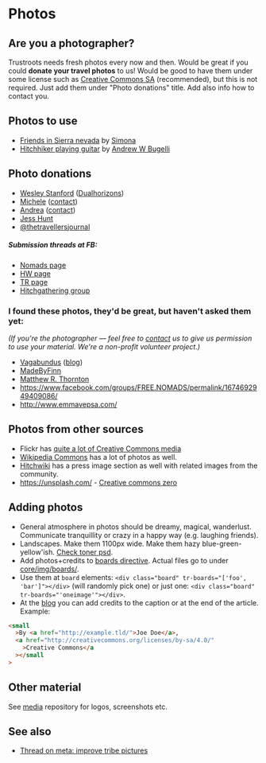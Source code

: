 # Photos

## Are you a photographer?

Trustroots needs fresh photos every now and then. Would be great if you could **donate your travel photos** to us! Would be good to have them under some license such as [Creative Commons SA](http://creativecommons.org/licenses/by-sa/4.0/) (recommended), but this is not required. Just add them under "Photo donations" title. Add also info how to contact you.

## Photos to use

- [Friends in Sierra nevada](https://www.trustroots.org/modules/core/img/board/sierranevada2-full.jpg) by [Simona](http://www.wanderlust.lt)
- [Hitchhiker playing guitar](https://raw.githubusercontent.com/Trustroots/trustroots/master/public/modules/core/img/board/hitchroad.jpg) by [Andrew W Bugelli](http://www.containstraces.blogspot.com.tr/)

## Photo donations

- [Wesley Stanford](http://instagram.com/dualhorizons/) ([Dualhorizons](http://www.dualhorizons.blogspot.co.uk/))
- [Michele](https://500px.com/mcolombo) ([contact](http://about.me/amcolombo))
- [Andrea](https://www.flickr.com/photos/andreanieblas/sets/72157651420097125/) ([contact](https://www.trustroots.org/#!/profile/alenieblas))
- [Jess Hunt](https://instagram.com/fortysixxandtwo)
- [@thetravellersjournal](https://instagram.com/thetravellersjournal/)

##### Submission threads at FB:

- [Nomads page](https://www.facebook.com/groups/FREE.NOMADS/permalink/1653754038169644/)
- [HW page](https://www.facebook.com/Hitchwiki/photos/a.154040317968626.29310.133644853341506/964500963589220/?type=1&theater)
- [TR page](https://www.facebook.com/trustroots.org/photos/a.433672670113514.1073741830.294353200712129/493663354114445/?type=1&theater)
- [Hitchgathering group](https://www.facebook.com/groups/hitchgathering/permalink/1125122384167993/)

### I found these photos, they'd be great, but haven't asked them yet:

_(If you're the photographer — feel free to [contact](http://ideas.trustroots.org/contact) us to give us permission to use your material.
We're a non-profit volunteer project.)_

- [Vagabundus](http://vagabundus.net/#/galleries) ([blog](http://vagabundus.net/blog/))
- [MadeByFinn](http://www.madebyfinn.com/)
- [Matthew R. Thornton](http://www.matthewrthornton.com/)
- https://www.facebook.com/groups/FREE.NOMADS/permalink/1674692949409086/
- http://www.emmavepsa.com/

## Photos from other sources

- Flickr has [quite a lot of Creative Commons media](https://www.flickr.com/search/?text=hitchhiking&sort=relevance&license=1%2C2%2C3%2C4%2C5%2C6)
- [Wikipedia Commons](https://commons.wikimedia.org/) has a lot of photos as well.
- [Hitchwiki](http://hitchwiki.org/en/Press_images) has a press image section as well with related images from the community.
- https://unsplash.com/ - [Creative commons zero](https://unsplash.com/license)

## Adding photos

- General atmosphere in photos should be dreamy, magical, wanderlust. Communicate tranquillity or crazy in a happy way (e.g. laughing friends).
- Landscapes. Make them 1100px wide. Make them hazy blue-green-yellow'ish. [Check toner psd](https://github.com/Trustroots/media/blob/master/photos/photos-color-effect.psd).
- Add photos+credits to [boards directive](https://github.com/Trustroots/trustroots/blob/master/modules/core/client/directives/tr-boards.client.directive.js). Actual files go to under [core/img/boards/](https://github.com/Trustroots/trustroots/tree/master/modules/core/client/img/board).
- Use them at `board` elements: `<div class="board" tr-boards="['foo', 'bar']"></div>` (will randomly pick one) or just one: `<div class="board" tr-boards="'oneimage'"></div>`.
- At the [blog](http://ideas.trustroots.org]) you can add credits to the caption or at the end of the article. Example:

```html
<small
  >By <a href="http://example.tld/">Joe Doe</a>,
  <a href="http://creativecommons.org/licenses/by-sa/4.0/"
    >Creative Commons</a
  ></small
>
```

## Other material

See [media](https://github.com/trustroots/media) repository for logos, screenshots etc.

## See also

- [Thread on meta: improve tribe pictures](https://meta.trustroots.org/t/improve-tribe-pictures/92)
